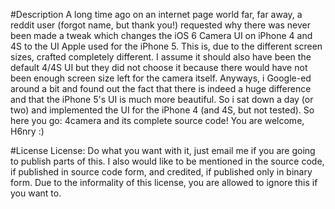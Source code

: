 #Description
A long time ago on an internet page world far, far away, a reddit user (forgot name, but thank you!) requested why
there was never been made a tweak which changes the iOS 6 Camera UI on iPhone 4 and 4S to the UI Apple used for
the iPhone 5. This is, due to the different screen sizes, crafted completely different. I assume it should also
have been the default 4/4S UI but they did not choose it because there would have not been enough screen size
left for the camera itself. Anyways, i Google-ed around a bit and found out the fact that there is indeed a
huge difference and that the iPhone 5's UI is much more beautiful. So i sat down a day (or two) and implemented
the UI for the iPhone 4 (and 4S, but not tested). So here you go: 4camera and its complete source code!
You are welcome, H6nry :)

#License
License: Do what you want with it, just email me if you are going to publish parts of this. I also would like to be mentioned in the source code, if published in source code form, and credited, if published only in binary form. Due to the informality of this license, you are allowed to ignore this if you want to.